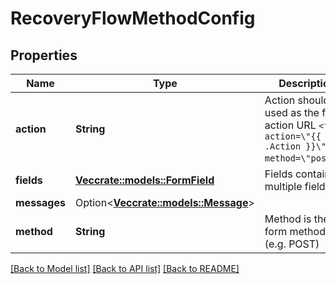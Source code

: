 # RecoveryFlowMethodConfig

## Properties

Name | Type | Description | Notes
------------ | ------------- | ------------- | -------------
**action** | **String** | Action should be used as the form action URL `<form action=\"{{ .Action }}\" method=\"post\">`. | 
**fields** | [**Vec<crate::models::FormField>**](formField.md) | Fields contains multiple fields | 
**messages** | Option<[**Vec<crate::models::Message>**](Message.md)> |  | [optional]
**method** | **String** | Method is the form method (e.g. POST) | 

[[Back to Model list]](../README.md#documentation-for-models) [[Back to API list]](../README.md#documentation-for-api-endpoints) [[Back to README]](../README.md)


